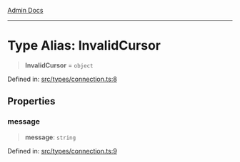 [Admin Docs](/)

***

# Type Alias: InvalidCursor

> **InvalidCursor** = `object`

Defined in: [src/types/connection.ts:8](https://github.com/PalisadoesFoundation/talawa-admin/blob/main/src/types/connection.ts#L8)

## Properties

### message

> **message**: `string`

Defined in: [src/types/connection.ts:9](https://github.com/PalisadoesFoundation/talawa-admin/blob/main/src/types/connection.ts#L9)
